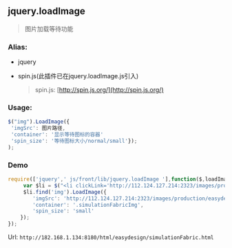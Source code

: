 ## jquery.loadImage

> 图片加载等待功能

### Alias:

* jquery
* spin.js\(此插件已在jquery.loadImage.js引入\)

  > spin.js: [http://spin.js.org/](http://spin.js.org/)


### Usage:

```javascript
$("img").LoadImage({
 'imgSrc': 图片路径,
 'container': '显示等待图标的容器'
 'spin_size': '等待图标大小/normal/small'});
);

```

### Demo

```javascript
require(['jquery',' js/front/lib/jquery.loadImage '],function($,loadImage){
     var $li = $("<li clickLink='http://112.124.127.214:2323/images/production/easydesign/simulateFabric/02_simulateFabric.jpg'><img /></li>");
     $li.find('img').LoadImage({
        'imgSrc': 'http://112.124.127.214:2323/images/production/easydesign/simulateFabric/01_simulateFabric_vr.jpg',
        'container': '.simulationFabricImg',
        'spin_size': 'small'
    }); 
});
```

Url: `http://182.168.1.134:8180/html/easydesign/simulationFabric.html`

